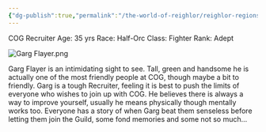 ```yaml
---
{"dg-publish":true,"permalink":"/the-world-of-reighlor/reighlor-regions/kingdom-of-leloria/joleria/guilds-of-joleria/conquest-of-glory-cog/cog-staff/garg-flayer/"}
---
```


COG Recruiter 
Age: 35 yrs 
Race: Half-Orc 
Class: Fighter 
Rank: Adept 

![Garg Flayer.png](/img/user/Z%20Ref%20Pics/Conquest%20Of%20Glory%20PICS/Garg%20Flayer.png)

Garg Flayer is an intimidating sight to see. Tall, green and handsome he is actually one of the most friendly people at COG, though maybe a bit to friendly. 
Garg is a tough Recruiter, feeling it is best to push the limits of everyone who wishes to join up with COG. He believes there is always a way to improve yourself, usually he means physically though mentally works too. Everyone has a story of when Garg beat them senseless before letting them join the Guild, some fond memories and some not so much…